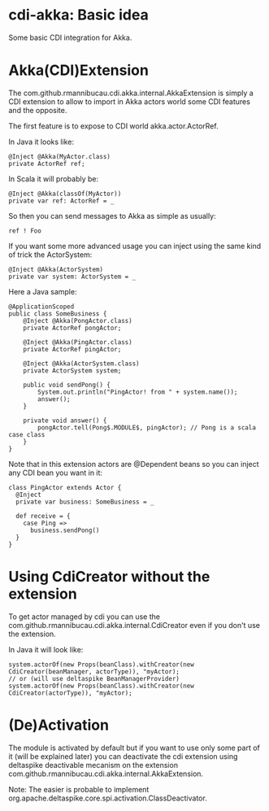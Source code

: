 cdi-akka: Basic idea
====================

Some basic CDI integration for Akka.

Akka(CDI)Extension
==================

The com.github.rmannibucau.cdi.akka.internal.AkkaExtension is simply a CDI extension
to allow to import in Akka actors world some CDI features and the opposite.

The first feature is to expose to CDI world akka.actor.ActorRef.

In Java it looks like:

    @Inject @Akka(MyActor.class)
    private ActorRef ref;

In Scala it will probably be:

    @Inject @Akka(classOf(MyActor))
    private var ref: ActorRef = _

So then you can send messages to Akka as simple as usually:

    ref ! Foo

If you want some more advanced usage you can inject using the same kind of trick the ActorSystem:

    @Inject @Akka(ActorSystem)
    private var system: ActorSystem = _

Here a Java sample:

    @ApplicationScoped
    public class SomeBusiness {
        @Inject @Akka(PongActor.class)
        private ActorRef pongActor;

        @Inject @Akka(PingActor.class)
        private ActorRef pingActor;

        @Inject @Akka(ActorSystem.class)
        private ActorSystem system;

        public void sendPong() {
            System.out.println("PingActor! from " + system.name());
            answer();
        }

        private void answer() {
            pongActor.tell(Pong$.MODULE$, pingActor); // Pong is a scala case class
        }
    }

Note that in this extension actors are @Dependent beans so you can inject any CDI bean you want in it:

    class PingActor extends Actor {
      @Inject
      private var business: SomeBusiness = _

      def receive = {
        case Ping =>
          business.sendPong()
      }
    }


Using CdiCreator without the extension
======================================

To get actor managed by cdi you can use the com.github.rmannibucau.cdi.akka.internal.CdiCreator even
if you don't use the extension.

In Java it will look like:

    system.actorOf(new Props(beanClass).withCreator(new CdiCreator(beanManager, actorType)), "myActor);
    // or (will use deltaspike BeanManagerProvider)
    system.actorOf(new Props(beanClass).withCreator(new CdiCreator(actorType)), "myActor);


(De)Activation
==============

The module is activated by default but if you want to use only some part of it (will be explained later)
you can deactivate the cdi extension using deltaspike deactivable mecanism
on the extension com.github.rmannibucau.cdi.akka.internal.AkkaExtension.

Note: The easier is probable to implement org.apache.deltaspike.core.spi.activation.ClassDeactivator.
